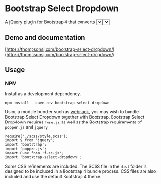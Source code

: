 # Bootstrap Select Dropdown

A jQuery plugin for Bootstrap 4 that converts <select> and <select multiselect> elements to dropdowns. Uses fuse.js for fuzzy search and Bootstrap's dropdown plugin.

## Demo and documentation

[https://thompsonsj.com/bootstrap-select-dropdown/](https://thompsonsj.com/bootstrap-select-dropdown/)

## Usage

### NPM

Install as a development dependency.

```
npm install --save-dev bootstrap-select-dropdown
```

Using a module bundler such as [webpack](https://webpack.js.org/), you may wish to bundle Bootstrap Select Dropdown together with Bootstrap. Bootstrap Select Dropdown requires `fuse.js` as well as the Bootstrap requirements of `popper.js` and `jquery`.

```
require('./scss/style.scss');
import $ from 'jquery';
import 'bootstrap';
import 'popper.js';
import Fuse from 'fuse.js';
import 'bootstrap-select-dropdown';
```

Some CSS refinements are included. The SCSS file in the `dist` folder is designed to be included in a Bootstrap 4 bundle process. CSS files are also included and use the default Bootstrap 4 theme.

### <script>

Get started quickly by using CDNs/hosted files. Check [Introduction | Bootstrap](https://getbootstrap.com/docs/4.0/getting-started/introduction/) for the latest versions.

```
<link rel="stylesheet" href="https://maxcdn.bootstrapcdn.com/bootstrap/4.0.0/css/bootstrap.min.css" integrity="sha384-Gn5384xqQ1aoWXA+058RXPxPg6fy4IWvTNh0E263XmFcJlSAwiGgFAW/dAiS6JXm" crossorigin="anonymous">
<link rel="stylesheet" href="css/bootstrap-select-dropdown.css">

<script src="https://code.jquery.com/jquery-3.2.1.slim.min.js" integrity="sha384-KJ3o2DKtIkvYIK3UENzmM7KCkRr/rE9/Qpg6aAZGJwFDMVNA/GpGFF93hXpG5KkN" crossorigin="anonymous"></script>
<script src="https://cdnjs.cloudflare.com/ajax/libs/popper.js/1.12.9/umd/popper.min.js" integrity="sha384-ApNbgh9B+Y1QKtv3Rn7W3mgPxhU9K/ScQsAP7hUibX39j7fakFPskvXusvfa0b4Q" crossorigin="anonymous"></script>
<script src="https://maxcdn.bootstrapcdn.com/bootstrap/4.0.0/js/bootstrap.min.js" integrity="sha384-JZR6Spejh4U02d8jOt6vLEHfe/JQGiRRSQQxSfFWpi1MquVdAyjUar5+76PVCmYl" crossorigin="anonymous"></script>
<script src="js/bootstrap-select-dropdown.js"></script>
```
